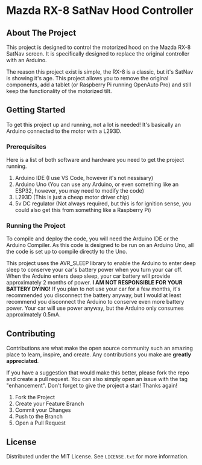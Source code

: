 # Mazda RX-8 SatNav Hood Controller

## About The Project

This project is designed to control the motorized hood on the Mazda RX-8 SatNav screen. It is specifically designed to replace the original controller with an Arduino.

The reason this project exist is simple, the RX-8 is a classic, but it's SatNav is showing it's age. This project allows you to remove the original components, add a tablet (or Raspberry Pi running OpenAuto Pro) and still keep the functionality of the motorized tilt.

<!-- GETTING STARTED -->
## Getting Started

To get this project up and running, not a lot is needed! It's basically an Arduino connected to the motor with a L293D.

### Prerequisites

Here is a list of both software and hardware you need to get the project running.
1. Arduino IDE (I use VS Code, however it's not nessisary)
2. Arduino Uno (You can use any Arduino, or even something like an ESP32, however, you may need to modify the code)
3. L293D (This is just a cheap motor driver chip)
4. 5v DC regulator (Not always required, but this is for ignition sense, you could also get this from something like a Raspberry Pi)


### Running the Project

To compile and deploy the code, you will need the Arduino IDE or the Arduino Compiler. As this code is designed to be run on an Arduino Uno, all the code is set up to compile directly to the Uno.

This project uses the AVR_SLEEP library to enable the Arduino to enter deep sleep to conserve your car's battery power when you turn your car off. When the Arduino enters deep sleep, your car battery will provide approximately 2 months of power. **I AM NOT RESPONSIBLE FOR YOUR BATTERY DYING!** If you plan to not use your car for a few months, it's recommended you disconnect the battery anyway, but I would at least recommend you disconnect the Arduino to conserve even more battery power. Your car will use power anyway, but the Arduino only consumes approximately 0.5mA. 

## Contributing

Contributions are what make the open source community such an amazing place to learn, inspire, and create. Any contributions you make are **greatly appreciated**.

If you have a suggestion that would make this better, please fork the repo and create a pull request. You can also simply open an issue with the tag "enhancement".
Don't forget to give the project a star! Thanks again!

1. Fork the Project
2. Create your Feature Branch
3. Commit your Changes
4. Push to the Branch
5. Open a Pull Request

<!-- LICENSE -->
## License

Distributed under the MIT License. See `LICENSE.txt` for more information.